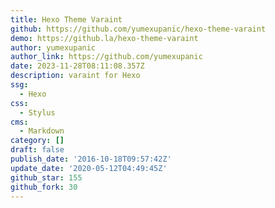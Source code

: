 ```yaml
---
title: Hexo Theme Varaint
github: https://github.com/yumexupanic/hexo-theme-varaint
demo: https://github.la/hexo-theme-varaint
author: yumexupanic
author_link: https://github.com/yumexupanic
date: 2023-11-28T08:11:08.357Z
description: varaint for Hexo
ssg:
  - Hexo
css:
  - Stylus
cms:
  - Markdown
category: []
draft: false
publish_date: '2016-10-18T09:57:42Z'
update_date: '2020-05-12T04:49:45Z'
github_star: 155
github_fork: 30
---
```

